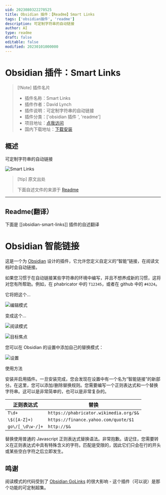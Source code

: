```yaml
---
uid: 2023080322270525
title: Obsidian 插件：【Readme】Smart Links
tags: ['obsidian插件', 'readme']
description: 可定制字符串的自动链接
author: AI
type: readme
draft: false
editable: false
modified: 20230101000000
---
```


# Obsidian 插件：Smart Links

> [!Note] 插件名片
> - 插件名称：Smart Links
> - 插件作者：David Lynch
> - 插件说明：可定制字符串的自动链接
> - 插件分类：['obsidian 插件 ', 'readme']
> - 项目地址：[点我访问](https://github.com/kemayo/obsidian-smart-links)
> - 国内下载地址：[下载安装](https://pkmer.cn/products/plugin/pluginMarket/?obsidian-smart-links)

## 概述

可定制字符串的自动链接

![Smart Links](https://cdn.pkmer.cn/covers/obsidian-smart-links.png!pkmer)

> [!tip] 原文出处
>
>下面自述文件的来源于 [Readme](https://ghproxy.net/https://raw.githubusercontent.com/kemayo/obsidian-smart-links/master/README.md)
>

---

## Readme(翻译）

下面是 [[obsidian-smart-links]] 插件的自述翻译

# Obsidian 智能链接

这是一个为 [Obsidian](https://obsidian.md) 设计的插件，它允许您定义自定义的“智能”链接，在阅读文档时会自动链接。

如果您习惯于在自动链接某些字符串的环境中编写，并且不想养成新的习惯，这将对您有所帮助。例如，在 phabricator 中的 `T12345`，或者在 github 中的 `#4324`。

它将把这个...

![编辑模式](https://user-images.githubusercontent.com/2187/206587959-dd4237a7-98ce-43a7-9373-4f4c695d3efe.png)

变成这个...

![阅读模式](https://user-images.githubusercontent.com/2187/206588016-a13f5b4a-19a7-48ce-bc4b-9cb86bf25e43.png)

![目标焦点](https://user-images.githubusercontent.com/2187/206588064-da4c6242-a29d-4d36-95d6-0b4fb4979c09.png)

您可以在 Obsidian 的设置中添加自己的替换模式：

![设置](https://user-images.githubusercontent.com/2187/206587877-382c293e-8c71-419d-b11b-f2043ff9163b.png)

使用方法

安装并启用插件。一旦安装完成，您会发现在设置中有一个名为“智能链接”的新部分。在这里，您可以添加/删除替换规则。您需要编写一个正则表达式和一个替换字符串。这可以是非常简单的，也可以是非常复杂的。

| 正则表达式 | 替换                             |
|--------------------|-----------------------------------------|
| `T\d+`             | `https://phabricator.wikimedia.org/$&`  |
| `\$([A-Z]+)`       | `https://finance.yahoo.com/quote/$1`    |
| `go\/[_\d\w-/]+`   | `http://$&`                             |

替换使用普通的 Javascript 正则表达式替换语法。非常抱歉。请记住，您需要转义在正则表达式中具有特殊含义的字符。匹配是受限的，因此它们只会在行的开头或某些空白字符之后立即发生。

## 鸣谢

阅读模式的代码受到了 [Obsidian GoLinks](https://github.com/xavdid/obsidian-golinks) 的很大影响 - 这个插件（可以说）是那个功能的可定制超集。
